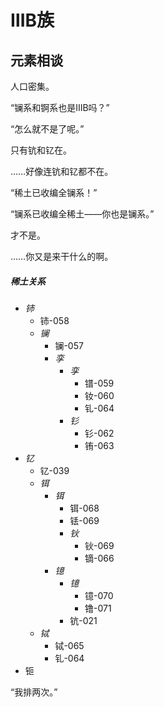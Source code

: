 # ⅢB族

## 元素相谈

人口密集。

<span class="c021">“镧系和锕系也是ⅢB吗？”</span>

<span class="c039">“怎么就不是了呢。”</span>

只有钪和钇在。

……好像连钪和钇都不在。

<span class="c039">“稀土已收编全镧系！”</span>

<span class="c090">“镧系已收编全稀土——你也是镧系。”</span>

才不是。

……你又是来干什么的啊。

##### 稀土关系

* *铈*
    * 铈-058
    * *镧*
        * 镧-057
        * *孪*
            * *孪*
                * 镨-059
                * 钕-060
                * 钆-064
            * *钐*
                * 钐-062
                * 铕-063
* *钇*
    * 钇-039
    * *铒*
        * *铒*
            * 铒-068
            * 铥-069
            * *钬*
                * 钬-069
                * 镝-066
        * *镱*
            * *镱*
                * 镱-070
                * 镥-071
            * 钪-021
    * *铽*
        * 铽-065
        * 钆-064
* 钷

<span class="c064">“我排两次。”</span>